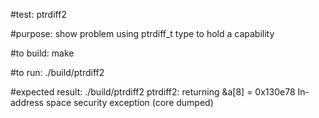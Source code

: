 #test:  ptrdiff2  

#purpose:  show problem using ptrdiff_t type to hold a capability


#to build:
make 

#to run:
./build/ptrdiff2

#expected result:
./build/ptrdiff2 
 ptrdiff2: returning  &a[8] = 0x130e78
In-address space security exception (core dumped)





